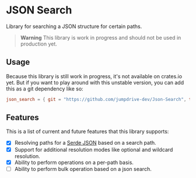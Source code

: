 # JSON Search

Library for searching a JSON structure for certain paths.

> **Warning**
> This library is work in progress and should not be used in production yet.

## Usage

Because this library is still work in progress, it's not available on crates.io yet. But if you want to play around with
this unstable version, you can add this as a git dependency like so:

```toml
json_search = { git = "https://github.com/jumpdrive-dev/Json-Search", tag = "1.0.0" }
```

## Features

This is a list of current and future features that this library supports:

- [x] Resolving paths for a [Serde JSON](https://github.com/serde-rs/json) based on a search path.
- [x] Support for additional resolution modes like optional and wildcard resolution.
- [x] Ability to perform operations on a per-path basis.
- [ ] Ability to perform bulk operation based on a json search.
